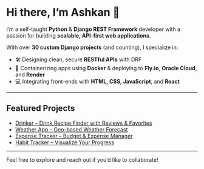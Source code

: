 # Hi there, I’m Ashkan 👋

I’m a self-taught **Python** & **Django REST Framework** developer with a passion for building **scalable, API-first web applications**.  

With over **30 custom Django projects** (and counting), I specialize in:

- 🛠️ Designing clean, secure **RESTful APIs** with DRF  
- 🐳 Containerizing apps using **Docker** & deploying to **Fly.io**, **Oracle Cloud**, and **Render**  
- 💻 Integrating front-ends with **HTML, CSS, JavaScript**, and **React**  

---

##  Featured Projects

-  [Drinker – Drink Recipe Finder with Reviews & Favorites](https://github.com/AsHkAn-Django/Drink-Recipe-Finder-with-Favorites-Reviews)  
-  [Weather App – Geo-based Weather Forecast](https://github.com/AsHkAn-Django/GeoCache-Weather-App-Tutorial)  
-  [Expense Tracker – Budget & Expense Manager](https://github.com/AsHkAn-Django/budget-expense-tracker-tutorial-django)  
-  [Habit Tracker – Visualize Your Progress](https://github.com/AsHkAn-Django/habit-tracker-visualizer)  

---

Feel free to explore and reach out if you’d like to collaborate!

